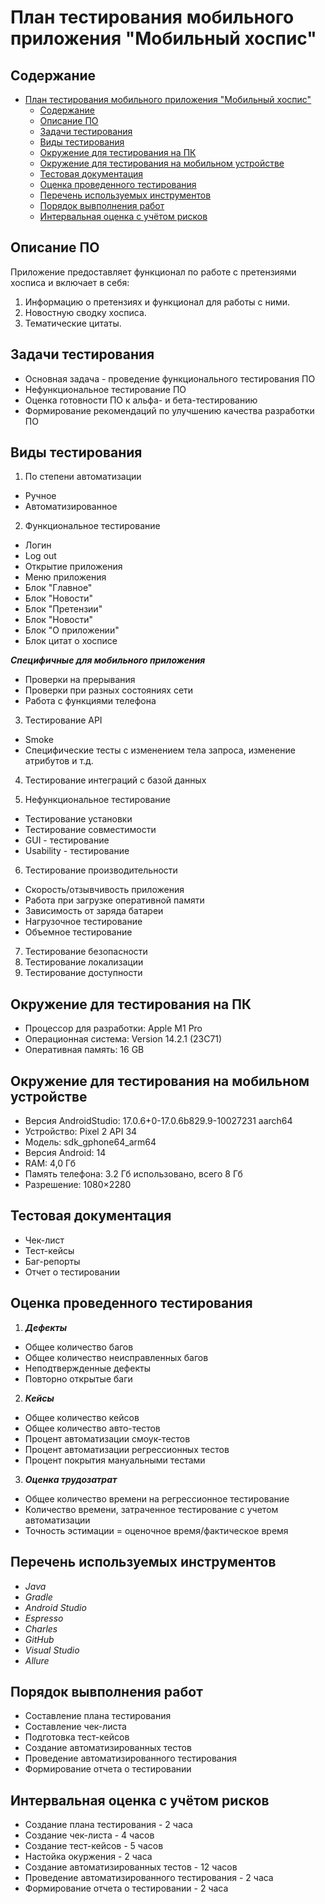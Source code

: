 # План тестирования мобильного приложения "Мобильный хоспис"

## Содержание

- [План тестирования мобильного приложения "Мобильный хоспис"](#план-тестирования-мобильного-приложения-мобильный-хоспис)
  - [Содержание](#содержание)
  - [Описание ПО](#описание-по)
  - [Задачи тестирования](#задачи-тестирования)
  - [Виды тестирования](#виды-тестирования)
  - [Окружение для тестирования на ПК](#окружение-для-тестирования-на-пк)
  - [Окружение для тестирования на мобильном устройстве](#окружение-для-тестирования-на-мобильном-устройстве)
  - [Тестовая документация](#тестовая-документация)
  - [Оценка проведенного тестирования](#оценка-проведенного-тестирования)
  - [Перечень используемых инструментов](#перечень-используемых-инструментов)
  - [Порядок вывполнения работ](#порядок-вывполнения-работ)
  - [Интервальная оценка с учётом рисков](#интервальная-оценка-с-учётом-рисков)

## Описание ПО

Приложение предоставляет функционал по работе с претензиями хосписа и включает в себя:

1. Информацию о претензиях и функционал для работы с ними.
2. Новостную сводку хосписа.
3. Тематические цитаты.

## Задачи тестирования

- Основная задача - проведение функционального тестирования ПО
- Нефункциональное тестирование ПО
- Оценка готовности ПО к альфа- и бета-тестированию
- Формирование рекомендаций по улучшению качества разработки ПО

## Виды тестирования

1. По степени автоматизации

* Ручное
* Автоматизированное

2. Функциональное тестирование 

* Логин
* Log out
* Открытие приложения
* Меню приложения
* Блок "Главное"
* Блок "Новости"
* Блок "Претензии"
* Блок "Новости"
* Блок "О приложении"
* Блок цитат о хосписе

***Специфичные для мобильного приложения***

* Проверки на прерывания
* Проверки при разных состояниях сети
* Работа с функциями телефона 

3. Тестирование API 

* Smoke
* Специфические тесты с изменением тела запроса, изменение атрибутов и т.д.

4. Тестирование интеграций с базой данных 

5. Нефункциональное тестирование

* Тестирование установки
* Тестирование совместимости 
* GUI - тестирование 
* Usability - тестирование 

6. Тестирование производительности

* Скорость/отзывчивость приложения
* Работа при загрузке оперативной памяти 
* Зависимость от заряда батареи
* Нагрузочное тестирование 
* Объемное тестирование 

7. Тестирование безопасности 
8. Тестирование локализации 
9. Тестирование доступности 


## Окружение для тестирования на ПК

* Процессор для разработки: Apple M1 Pro
* Операционная система: Version 14.2.1 (23C71)
* Оперативная память: 16 GB

## Окружение для тестирования на мобильном устройстве

* Версия AndroidStudio: 17.0.6+0-17.0.6b829.9-10027231 aarch64
* Устройство: Pixel 2 API 34
* Модель: sdk_gphone64_arm64
* Версия Android: 14
* RAM: 4,0 Гб
* Память телефона: 3.2 Гб использовано, всего 8 Гб
* Разрешение: 1080×2280

## Тестовая документация 

* Чек-лист 
* Тест-кейсы 
* Баг-репорты 
* Отчет о тестировании

## Оценка проведенного тестирования

1. ***Дефекты***

* Общее количество багов
* Общее количество неисправленных багов 
* Неподтвержденные дефекты
* Повторно открытые баги

2. ***Кейсы***

* Общее количество кейсов
* Общее количество авто-тестов
* Процент автоматизации смоук-тестов  
* Процент автоматизации регрессионных тестов
* Процент покрытия мануальными тестами

3. ***Оценка трудозатрат***

* Общее количество времени на регрессионное тестирование
* Количество времени, затраченное тестирование с учетом автоматизации
* Точность эстимации = оценочное время/фактическое время


## Перечень используемых инструментов 

- *Java* 
- *Gradle* 
- *Android Studio* 
- *Espresso* 
- *Charles* 
- *GitHub* 
- *Visual Studio* 
- *Allure* 


## Порядок вывполнения работ

- Составление плана тестирования
- Составление чек-листа 
- Подготовка тест-кейсов 
- Создание автоматизированных тестов 
- Проведение автоматизированного тестирования 
- Формирование отчета о тестировании 

## Интервальная оценка с учётом рисков

- Создание плана тестирования - 2 часа
- Создание чек-листа - 4 часов
- Создание тест-кейсов - 5 часов
- Настойка окуржения - 2 часа
- Создание автоматизированных тестов - 12 часов
- Проведение автоматизированного тестирования - 2 часа
- Формирование отчета о тестировании - 2 часа
